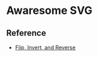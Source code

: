 # Awaresome SVG

## Reference

- [Flip, Invert, and Reverse](https://yuanchuan.dev/flip-invert-reverse)